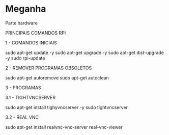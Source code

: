 # Meganha
Parte hardware

PRINCIPAIS COMANDOS RPI
 
1 - COMANDOS INICIAIS

sudo apt-get update -y
sudo apt-get upgrade -y
sudo apt-get dist-upgrade -y
sudo rpi-update

2 - REMOVER PROGRAMAS OBSOLETOS

sudo apt-get autoremove
sudo apt-get autoclean

3 - PROGRAMAS

3.1 - TIGHTVNCSERVER

sudo apt-get install tighyvncserver -y
sudo tightvncserver

3.2 - REAL VNC

sudo apt-get install realvnc-vnc-server real-vnc-viewer
